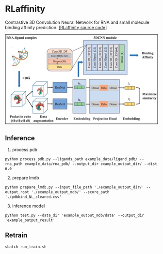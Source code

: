 # RLaffinity
Contrastive 3D Convolution Neural Network for RNA and small molecule binding affinity prediction.
[[RLaffinity source code]](https://github.com/SaisaiSun/RLaffinity/tree/main)

<img src="./Picture1.jpg" width="700"/>


## Inference

1. process pdb
```
python process_pdb.py --ligands_path example_data/ligand_pdb/ --rna_path example_data/rna_pdb/ --output_dir example_output_dir/ --dist 6.0
```

2. prepare lmdb
```
python prepare_lmdb.py --input_file_path './example_output_dir/' --output_root './example_output_mdb/' --score_path './pdbbind_NL_cleaned.csv'
```

3. inference model
```
python test.py --data_dir 'example_output_mdb/data' --output_dir 'example_output_result'
```

## Retrain
```
sbatch run_train.sh
```